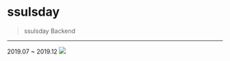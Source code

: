 # ssulsday
> ssulsday Backend
------------
2019.07 ~ 2019.12
<img src ="C:\Users\LG\Desktop\ssulsday_poster.jpeg">
